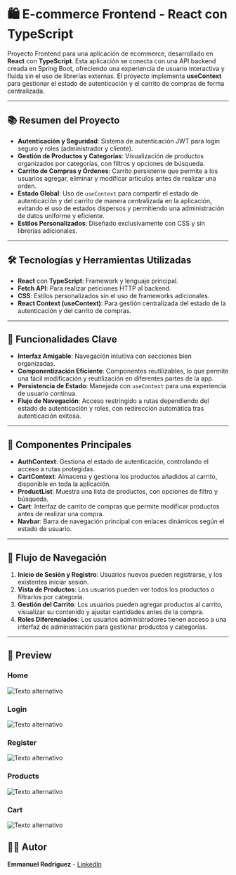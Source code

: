 # 🛍️ E-commerce Frontend - React con TypeScript

Proyecto Frontend para una aplicación de ecommerce, desarrollado en **React** con **TypeScript**. Esta aplicación se conecta con una API backend creada en Spring Boot, ofreciendo una experiencia de usuario interactiva y fluida sin el uso de librerías externas. El proyecto implementa **useContext** para gestionar el estado de autenticación y el carrito de compras de forma centralizada.

---

## 📚 Resumen del Proyecto

- **Autenticación y Seguridad**: Sistema de autenticación JWT para login seguro y roles (administrador y cliente).
- **Gestión de Productos y Categorías**: Visualización de productos organizados por categorías, con filtros y opciones de búsqueda.
- **Carrito de Compras y Órdenes**: Carrito persistente que permite a los usuarios agregar, eliminar y modificar artículos antes de realizar una orden.
- **Estado Global**: Uso de `useContext` para compartir el estado de autenticación y del carrito de manera centralizada en la aplicación, evitando el uso de estados dispersos y permitiendo una administración de datos uniforme y eficiente.
- **Estilos Personalizados**: Diseñado exclusivamente con CSS y sin librerías adicionales.

 ---


## 🛠️ Tecnologías y Herramientas Utilizadas

- **React** con **TypeScript**: Framework y lenguaje principal.
- **Fetch API**: Para realizar peticiones HTTP al backend.
- **CSS**: Estilos personalizados sin el uso de frameworks adicionales.
- **React Context (useContext)**: Para gestión centralizada del estado de la autenticación y del carrito de compras.

---


## 🚀 Funcionalidades Clave

- **Interfaz Amigable**: Navegación intuitiva con secciones bien organizadas.
- **Componentización Eficiente**: Componentes reutilizables, lo que permite una fácil modificación y reutilización en diferentes partes de la app.
- **Persistencia de Estado**: Manejada con `useContext` para una experiencia de usuario continua.
- **Flujo de Navegación**: Acceso restringido a rutas dependiendo del estado de autenticación y roles, con redirección automática tras autenticación exitosa.

---


## 🧩 Componentes Principales

- **AuthContext**: Gestiona el estado de autenticación, controlando el acceso a rutas protegidas.
- **CartContext**: Almacena y gestiona los productos añadidos al carrito, disponible en toda la aplicación.
- **ProductList**: Muestra una lista de productos, con opciones de filtro y búsqueda.
- **Cart**: Interfaz de carrito de compras que permite modificar productos antes de realizar una compra.
- **Navbar**: Barra de navegación principal con enlaces dinámicos según el estado de usuario.


---


## 🔄 Flujo de Navegación

1. **Inicio de Sesión y Registro**: Usuarios nuevos pueden registrarse, y los existentes iniciar sesión.
2. **Vista de Productos**: Los usuarios pueden ver todos los productos o filtrarlos por categoría.
3. **Gestión del Carrito**: Los usuarios pueden agregar productos al carrito, visualizar su contenido y ajustar cantidades antes de la compra.
4. **Roles Diferenciados**: Los usuarios administradores tienen acceso a una interfaz de administración para gestionar productos y categorías.

---

## 🔄 Preview

### Home
![Texto alternativo](https://i.postimg.cc/L6zF26nP/home.png)
### Login
![Texto alternativo](https://i.postimg.cc/1XFhgyBL/Login.png)
### Register
![Texto alternativo](https://i.postimg.cc/Y9ZBqv66/Register.png)
### Products
![Texto alternativo](https://i.postimg.cc/xTrVwbTY/Products.png)
### Cart
![Texto alternativo](https://i.postimg.cc/NG2wCxtp/Cart.png)


## 🧑‍💻 Autor

**Emmanuel Rodriguez** - [LinkedIn](https://www.linkedin.com)

